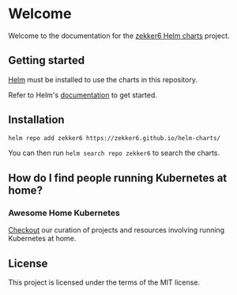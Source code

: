 # Welcome

Welcome to the documentation for the [zekker6 Helm charts](https://github.com/zekker6/helm-charts) project.

## Getting started

[Helm](https://helm.sh) must be installed to use the charts in this repository.

Refer to Helm's [documentation](https://helm.sh/docs/) to get started.

## Installation

```sh
helm repo add zekker6 https://zekker6.github.io/helm-charts/
```

You can then run `helm search repo zekker6` to search the charts.

## How do I find people running Kubernetes at home?

### Awesome Home Kubernetes

[Checkout](https://github.com/k8s-at-home/awesome-home-kubernetes) our curation
of projects and resources involving running Kubernetes at home.

## License

This project is licensed under the terms of the MIT license.
